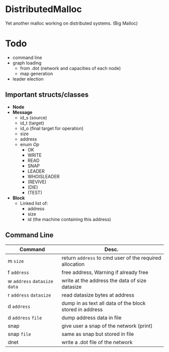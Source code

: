 # DistributedMalloc

Yet another malloc working on distributed systems. (Big Malloc)

# Todo

* command line
* graph loading
  * from .dot (network and capacities of each node)
  * map generation
* leader election

## Important structs/classes

* **Node**
* **Message**
  * id_s (source)
  * id_t (target)
  * id_o (final target for operation)
  * size
  * address
  * enum *Op*
    * OK
    * WRITE
    * READ
    * SNAP
    * LEADER
    * WHOISLEADER
    * (REVIVE)
    * (DIE)
    * (TEST)
* **Block**
  * Linked list of:
    * address
    * size
    * id (the machine containing this address)
    
## Command Line

| **Command**                       | **Desc.**                                               |
|-----------------------------------|---------------------------------------------------------|
| m `size`                          | return `address` to cmd user of the required allocation |
| f `address`                       | free address, Warning if already free                   |
| w `address` `datasize` `data`     | write at the address the data of size datasize          |
| r `address` `datasize`            | read datasize bytes at address                          |
| d `address`                       | dump in as text all data of the block stored in address |
| d `address` `file`                | dump address data in file                               |
| snap                              | give user a snap of the network (print)                 |
| snap `file`                       | same as snap but stored in file                         |
| dnet                              | write a .dot file of the network                        |
